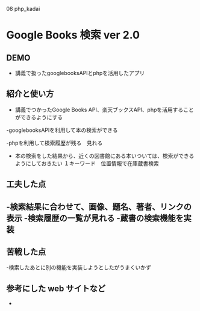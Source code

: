 08 php_kadai
# Google Books 検索 ver 2.0

## DEMO

  - 講義で扱ったgooglebooksAPIとphpを活用したアプリ

## 紹介と使い方

  - 講義でつかったGoogle Books API、楽天ブックスAPI、phpを活用することができるようにする

  -googlebooksAPIを利用して本の検索ができる
   
  -phpを利用して検索履歴が残る　見れる

- 本の検索をした結果から、近くの図書館にある本いついては、検索ができるようにしておきたい
１キーワード　位置情報で在庫蔵書検索

## 工夫した点

  -検索結果に合わせて、画像、題名、著者、リンクの表示
  -検索履歴の一覧が見れる
  -蔵書の検索機能を実装
  -

## 苦戦した点

  -検索したあとに別の機能を実装しようとしたがうまくいかず

## 参考にした web サイトなど

  -